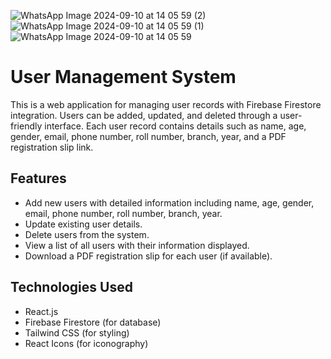 
![WhatsApp Image 2024-09-10 at 14 05 59 (2)](https://github.com/user-attachments/assets/9b42351e-7fc0-4db8-a63d-75775cd4b04f)
![WhatsApp Image 2024-09-10 at 14 05 59 (1)](https://github.com/user-attachments/assets/106988be-0eb8-4b78-b46f-7f5e190c6eec)
![WhatsApp Image 2024-09-10 at 14 05 59](https://github.com/user-attachments/assets/f0459645-b35d-45ed-a6fa-13ad0354b0db)

# User Management System

This is a web application for managing user records with Firebase Firestore integration. Users can be added, updated,
and deleted through a user-friendly interface.
Each user record contains details such as name, age, gender, email, phone number, roll number, branch, year, and a PDF registration slip link.

## Features

- Add new users with detailed information including name, age, gender, email, phone number, roll number, branch, year.
- Update existing user details.
- Delete users from the system.
- View a list of all users with their information displayed.
- Download a PDF registration slip for each user (if available).

## Technologies Used

- React.js
- Firebase Firestore (for database)
- Tailwind CSS (for styling)
- React Icons (for iconography)


